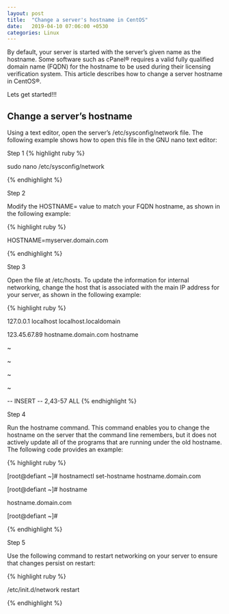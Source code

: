 ```yaml
---
layout: post
title:  "Change a server's hostname in CentOS"
date:   2019-04-10 07:06:00 +0530
categories: Linux
---
```

By default, your server is started with the server’s given name as the hostname. Some software such as cPanel® requires a valid fully qualified domain name (FQDN) for the hostname to be used during their licensing verification system. This article describes how to change a server hostname in CentOS®.

Lets get started!!!

## Change a server’s hostname

Using a text editor, open the server’s /etc/sysconfig/network file. The following example shows how to open this file in the GNU nano text editor:

Step 1
{% highlight ruby %}

sudo nano /etc/sysconfig/network

{% endhighlight %}

Step 2

Modify the HOSTNAME= value to match your FQDN hostname, as shown in the following example:


{% highlight ruby %}

HOSTNAME=myserver.domain.com

{% endhighlight %}

Step 3

Open the file at /etc/hosts. To update the information for internal networking, change the host that is associated with the main IP address for your server, as shown in the following example:

{% highlight ruby %}

127.0.0.1      localhost localhost.localdomain

 123.45.67.89   hostname.domain.com   hostname

 ~

 ~

 ~

 ~

 -- INSERT --                         2,43-57    ALL
{% endhighlight %}


Step 4

Run the hostname command. This command enables you to change the hostname on the server that the command line remembers, but it does not actively update all of the programs that are running under the old hostname. The following code provides an example:

{% highlight ruby %}

[root@defiant ~]# hostnamectl set-hostname hostname.domain.com

 [root@defiant ~]# hostname

 hostname.domain.com

 [root@defiant ~]#

 {% endhighlight %}

Step 5

Use the following command to restart networking on your server to ensure that changes persist on restart:

{% highlight ruby %}

/etc/init.d/network restart

{% endhighlight %}
